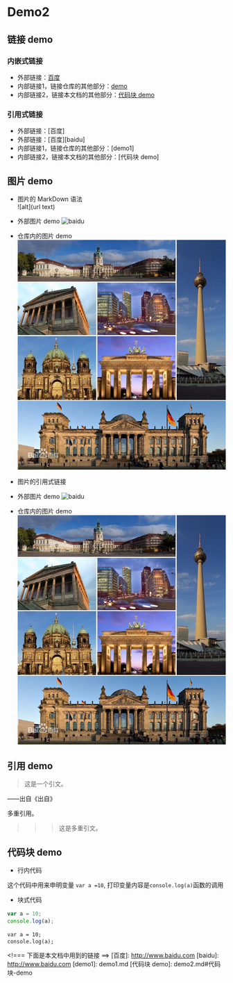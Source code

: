 # Demo2

## 链接 demo

### 内嵌式链接
- 外部链接：[百度](http://www.baidu.com)
- 内部链接1，链接仓库的其他部分：[demo](demo1.md)
- 内部链接2，链接本文档的其他部分：[代码块 demo](demo2.md#代码块-demo)

### 引用式链接

- 外部链接：[百度]
- 外部链接：[百度][baidu]
- 内部链接1，链接仓库的其他部分：[demo1]
- 内部链接2，链接本文档的其他部分：[代码块 demo]
## 图片 demo

- 图片的 MarkDown 语法	
	![alt](url text)
- 外部图片 demo
![baidu](https://offlintab.firefoxchina.cn/static/img/search/baidu_web.png "百度网站")
- 仓库内的图片 demo
![](images/bolin.jpg)

- 图片的引用式链接

- 外部图片 demo
![baidu][baidu_logo]
- 仓库内的图片 demo
![][open_png]


## 引用 demo

> 这是一个引文。 

——出自《出自》

多重引用。
>>> 这是多重引文。

## 代码块 demo

- 行内代码

这个代码中用来申明变量 `var a =10`, 打印变量内容是`console.log(a)`函数的调用

- 块式代码

``` javascript
var a = 10;  
console.log(a);
```


    var a = 10;  
    console.log(a);


<!=== 下面是本文档中用到的链接 ==>
[百度]: http://www.baidu.com
[baidu]: http://www.baidu.com
[demo1]: demo1.md
[代码块 demo]: demo2.md#代码块-demo

[baidu_logo]: https://offlintab.firefoxchina.cn/static/img/search/baidu_web.png
[open_png]: images/bolin.jpg